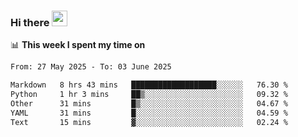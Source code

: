 ### Hi there <a href="https://www.gautamkrishnar.com/"><img src="https://media.giphy.com/media/hvRJCLFzcasrR4ia7z/giphy.gif" width="25px"></a>

📊 **This week I spent my time on**

<!--START_SECTION:waka-->

```txt
From: 27 May 2025 - To: 03 June 2025

Markdown   8 hrs 43 mins   ███████████████████░░░░░░   76.30 %
Python     1 hr 3 mins     ██▒░░░░░░░░░░░░░░░░░░░░░░   09.32 %
Other      31 mins         █▒░░░░░░░░░░░░░░░░░░░░░░░   04.67 %
YAML       31 mins         █░░░░░░░░░░░░░░░░░░░░░░░░   04.59 %
Text       15 mins         ▓░░░░░░░░░░░░░░░░░░░░░░░░   02.24 %
```

<!--END_SECTION:waka-->
